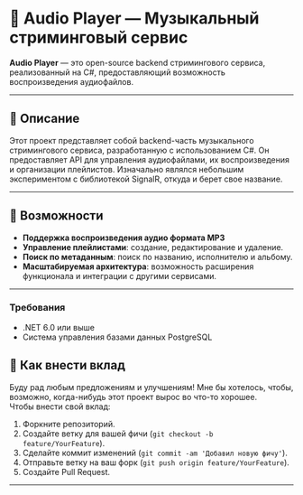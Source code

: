# 🎵 Audio Player — Музыкальный стриминговый сервис

**Audio Player** — это open-source backend стримингового сервиса, реализованный на C#, предоставляющий возможность воспроизведения аудиофайлов.

---

## 📌 Описание

Этот проект представляет собой backend-часть музыкального стримингового сервиса, разработанную с использованием C#. Он предоставляет API для управления аудиофайлами, их воспроизведения и организации плейлистов. Изначально являлся небольшим экспериментом с библиотекой SignalR, откуда и берет свое название.

---

## 🚀 Возможности

* **Поддержка воспроизведения аудио формата MP3**
* **Управление плейлистами**: создание, редактирование и удаление.
* **Поиск по метаданным**: поиск по названию, исполнителю и альбому.
* **Масштабируемая архитектура**: возможность расширения функционала и интеграции с другими сервисами.

---

### Требования

* .NET 6.0 или выше
* Система управления базами данных PostgreSQL

## 🤝 Как внести вклад

Буду рад любым предложениям и улучшениям! Мне бы хотелось, чтобы, возможно, когда-нибудь этот проект вырос во что-то хорошее.  
Чтобы внести свой вклад:

1. Форкните репозиторий.
2. Создайте ветку для вашей фичи (`git checkout -b feature/YourFeature`).
3. Сделайте коммит изменений (`git commit -am 'Добавил новую фичу'`).
4. Отправьте ветку на ваш форк (`git push origin feature/YourFeature`).
5. Создайте Pull Request.

---
